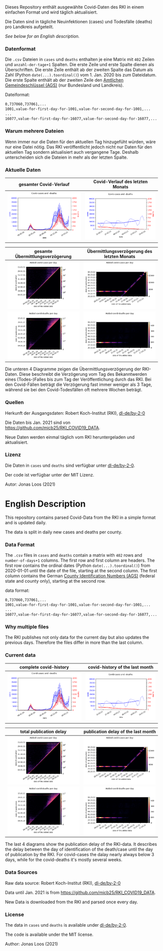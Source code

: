 Dieses Repository enthält ausgewählte Covid-Daten des RKI in einem einfachen Format und wird täglich aktualisiert.

Die Daten sind in tägliche Neuinfektionen (cases) und Todesfälle (deaths) pro Landkreis aufgeteilt.

*See below for an English description.*

### Datenformat

Die `.csv` Dateien in `cases` und `deaths` enthalten je eine Matrix mit `402` Zeilen und `anzahl-der-tage+1` Spalten. Die erste Zeile und erste Spalte dienen als Überschriften.
Die erste Zeile enthält ab der zweiten Spalte das Datum als Zahl (Python `date(...).toordinal()`) vom 1. Jan. 2020 bis zum Dateidatum.
Die erste Spalte enthält ab der zweiten Zeile den [Amtlichen Gemeindeschlüssel (AGS)](https://de.wikipedia.org/wiki/Amtlicher_Gemeindeschl%C3%BCssel) (nur Bundesland und Landkreis).

Dateiformat:

    0,737060,737061,...
    1001,value-for-first-day-for-1001,value-for-second-day-for-1001,...
    ...
    16077,value-for-first-day-for-16077,value-for-second-day-for-16077,...

### Warum mehrere Dateien
Wenn immer nur die Daten für den aktuellen Tag hinzugefüht würden, wäre nur eine Datei nötig. Das RKI veröffentlicht jedoch nicht nur Daten für den aktuellen Tag sondern aktualisiert auch vergangene Tage. Deshalb unterscheiden sich die Dateien in mehr als der letzten Spalte.

### Aktuelle Daten

gesamter Covid-Verlauf | Covid-Verlauf des letzten Monats
-|-
![Neue Daten (all)](plots/new_data_all.png) | ![Neue Daten (28d)](plots/new_data_28d.png)

gesamte Übermittlungsverzögerung | Übermittlungsverzögerung des letzten Monats
-|-
![Veröffentlichungsverzögerung Fälle (all)](plots/delay_cases_all.png) | ![Veröffentlichungsverzögerung Fälle (28d)](plots/delay_cases_28d.png)
![Veröffentlichungsverzögerung Tode (all)](plots/delay_deaths_all.png) | ![Veröffentlichungsverzögerung Tode (28d)](plots/delay_deaths_28d.png)

Die unteren 4 Diagramme zeigen die Übermittlungsverzögerung der RKI-Daten. Diese beschreibt die Verzögerung vom Tag des Bekanntwerden eines (Todes-)Falles bis zum Tag der Veröffentlichung durch das RKI. Bei den Covid-Fällen beträgt die Verzögerung fast immer weniger als 3 Tage, während sie bei den Covid-Todesfällen oft mehrere Wochen beträgt.


### Quellen

Herkunft der Ausgangsdaten: Robert Koch-Institut (RKI), [dl-de/by-2-0](https://www.govdata.de/dl-de/by-2-0)

Die Daten bis Jan. 2021 sind von https://github.com/micb25/RKI_COVID19_DATA.

Neue Daten werden einmal täglich vom RKI heruntergeladen und aktualisiert.

### Lizenz

Die Daten in `cases` und `deaths` sind verfügbar unter [dl-de/by-2-0](https://www.govdata.de/dl-de/by-2-0).

Der code ist verfügbar unter der MIT Lizenz.

Autor: Jonas Loos (2021)


# English Description

This repository contains parsed Covid-Data from the RKI in a simple format and is updated daily.

The data is split in daily new cases and deaths per county.


### Data Format

The `.csv` files in `cases` and `deaths` contain a matrix with `402` rows and `number-of-days+1` columns. The first row and first column are headers.
The first row contains the ordinal dates (Python `date(...).toordinal()`) from 2020-01-01 until the date of the file, starting at the second column.
The first column contains the German [County Identification Numbers (AGS)](https://de.wikipedia.org/wiki/Amtlicher_Gemeindeschl%C3%BCssel) (federal state and county only), starting at the second row.

data format:

    0,737060,737061,...
    1001,value-for-first-day-for-1001,value-for-second-day-for-1001,...
    ...
    16077,value-for-first-day-for-16077,value-for-second-day-for-16077,...

### Why multiple files

The RKI publishes not only data for the current day but also updates the previous days. Therefore the files differ in more than the last column.

### Current data

complete covid-history | covid-history of the last month
-|-
![new data (all)](plots/new_data_all.png) | ![new data (28d)](plots/new_data_28d.png)

total publication delay | publication delay of the last month
-|-
![publication delay cases (all)](plots/delay_cases_all.png) | ![publication delay cases (28d)](plots/delay_cases_28d.png)
![publication delay deaths (all)](plots/delay_deaths_all.png) | ![publication delay deaths (28d)](plots/delay_deaths_28d.png)

The last 4 diagrams show the publication delay of the RKI-data. It describes the delay between the day of identification of the death/case until the day of publication by the RKI. For covid-cases the dalay nearly always below 3 days, while for the covid-deaths it's mostly several weeks.

### Data Sources

Raw data source: Robert Koch-Institut (RKI), [dl-de/by-2-0](https://www.govdata.de/dl-de/by-2-0)

Data until Jan. 2021 is from https://github.com/micb25/RKI_COVID19_DATA.

New Data is downloaded from the RKI and parsed once every day.

### License

The data in `cases` und `deaths` is available under [dl-de/by-2-0](https://www.govdata.de/dl-de/by-2-0).

The code is available under the MIT license.

Author: Jonas Loos (2021)
